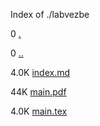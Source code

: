 Index of ./labvezbe

0 [.](.)

0 [..](..)

4.0K [index.md](index.md)

44K [main.pdf](main.pdf)

4.0K [main.tex](main.tex)

